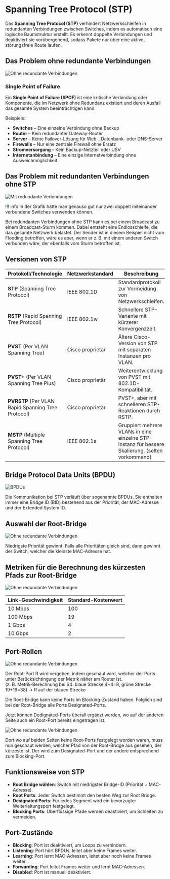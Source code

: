 # Spanning Tree Protocol (STP)

Das **Spanning Tree Protocol (STP)** verhindert Netzwerkschleifen in redundanten Verbindungen zwischen Switches, indem es automatisch eine logische Baumstruktur erstellt. Es erkennt doppelte Verbindungen und deaktiviert sie vorübergehend, sodass Pakete nur über eine aktive, störungsfreie Route laufen.

## Das Problem ohne redundante Verbindungen

![Ohne redundante Verbindungen](./assets/ohne_redundante_verbindungen.drawio.svg)

### Single Point of Failure

Ein **Single Point of Failure (SPOF)** ist eine kritische Verbindung oder Komponente, die im Netzwerk ohne Redundanz existiert und deren Ausfall das gesamte System beeinträchtigen kann.

Beispiele:

- **Switches** – Eine einzelne Verbindung ohne Backup
- **Router** – Kein redundanter Gateway-Router
- **Server** – Keine Failover-Lösung für Web-, Datenbank- oder DNS-Server
- **Firewalls** – Nur eine zentrale Firewall ohne Ersatz
- **Stromversorgung** – Kein Backup-Netzteil oder USV
- **Internetanbindung** – Eine einzige Internetverbindung ohne Ausweichmöglichkeit

## Das Problem mit redundanten Verbindungen ohne STP

![Mit redundante Verbindungen](./assets/mit_redundante_verbindungen.drawio.svg)

!!! info
	In der Grafik hätte man genauso gut nur zwei doppelt miteinander verbundene Switches verwenden können.

Bei redundanten Verbindungen ohne STP kann es bei einem Broadcast zu einem Broadcast-Sturm kommen. Dabei entsteht eine Endlosschleife, die das gesamte Netzwerk belastet. Der Sender ist in diesem Beispiel nicht vom Flooding betroffen, wäre es aber, wenn er z. B. mit einem anderen Switch verbunden wäre, der ebenfalls vom Sturm betroffen ist.

## Versionen von STP

| Protokoll/Technologie                              | Netzwerkstandard | Beschreibung                                                                                     |
| -------------------------------------------------- | ---------------- | ------------------------------------------------------------------------------------------------ |
| **STP** (Spanning Tree Protocol)                   | IEEE 802.1D      | Standardprotokoll zur Vermeidung von Netzwerkschleifen.                                          |
| **RSTP** (Rapid Spanning Tree Protocol)            | IEEE 802.1w      | Schnellere STP-Variante mit kürzerer Konvergenzzeit.                                             |
| **PVST** (Per VLAN Spanning Tree)                  | Cisco proprietär | Ältere Cisco-Version von STP mit separaten Instanzen pro VLAN.                                   |
| **PVST+** (Per VLAN Spanning Tree Plus)            | Cisco proprietär | Weiterentwicklung von PVST mit 802.1D-Kompatibilität.                                            |
| **PVRSTP** (Per VLAN Rapid Spanning Tree Protocol) | Cisco proprietär | PVST+, aber mit schnelleren STP-Reaktionen durch RSTP.                                           |
| **MSTP** (Multiple Spanning Tree Protocol)         | IEEE 802.1s      | Gruppiert mehrere VLANs in eine einzelne STP-Instanz für bessere Skalierung. (selten vorkommend) |

## Bridge Protocol Data Units (BPDU)

![BPDUs](./assets/bpdus.drawio.svg)

Die Kommunikation bei STP verläuft über sogenannte BPDUs. Sie enthalten immer eine Bridge ID (BID) bestehend aus der Priorität, der MAC-Adresse und der Extended System ID.

## Auswahl der Root-Bridge

![Ohne redundante Verbindungen](./assets/auswahl.drawio.svg)

Niedrigste Priorität gewinnt. Falls alle Prioritäten gleich sind, dann gewinnt der Switch, welcher die kleinste MAC-Adresse hat.

## Metriken für die Berechnung des kürzesten Pfads zur Root-Bridge

![Ohne redundante Verbindungen](./assets/metriken.drawio.svg)

| **Link-Geschwindigkeit** | **Standard-Kostenwert** |
|--------------------------|-------------------------|
| 10 Mbps                  | 100                     |
| 100 Mbps                 | 19                      |
| 1 Gbps                   | 4                       |
| 10 Gbps                  | 2                       |

## Port-Rollen

![Ohne redundante Verbindungen](./assets/portrollen.drawio.svg)

Der Root-Port R wird vergeben, indem geschaut wird, welcher der Ports unter Berücksichtingung der Metrik näher am Router ist.    
(z. B. Metrik-Berechnung bei S4: blaue Strecke 4+4=8, grüne Strecke 19+19=38) -> R auf der blauen Strecke

Die Root-Bridge kann keine Ports im Blocking-Zustand haben. Folglich sind bei der Root-Bridge alle Ports Designated-Ports.

Jetzt können Dedignated-Ports überall ergänzt werden, wo auf der anderen Seite auch ein Root-Port bereits eingetragen ist.

![Ohne redundante Verbindungen](./assets/portrollen1.drawio.svg)

Dort wo auf beiden Seiten keine Root-Ports festgelegt worden waren, muss nun geschaut werden, welcher Pfad von der Root-Bridge aus gesehen, der kürzeste ist. Der wird zum Designated-Port und der andere entsprechend zum Blocking-Port.

## Funktionsweise von STP

- **Root Bridge wählen**: Switch mit niedrigster Bridge-ID (Priorität + MAC-Adresse).
- **Root Ports**: Jeder Switch bestimmt den besten Weg zur Root Bridge.
- **Designated Ports**: Für jedes Segment wird ein bevorzugter Weiterleitungsport festgelegt.
- **Blocking Ports**: Überflüssige Pfade werden deaktiviert, um Schleifen zu vermeiden.

## Port-Zustände

- **Blocking**: Port ist deaktiviert, um Loops zu verhindern.
- **Listening**: Port hört BPDUs, leitet aber keine Frames weiter.
- **Learning**: Port lernt MAC-Adressen, leitet aber noch keine Frames weiter.
- **Forwarding**: Port leitet Frames weiter und lernt MAC-Adressen.
- **Disabled**: Port ist manuell deaktiviert.
